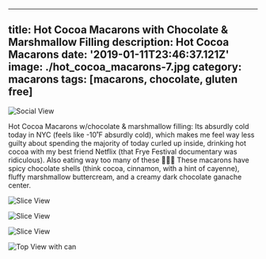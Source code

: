 ---
title: Hot Cocoa Macarons with Chocolate & Marshmallow Filling
description: Hot Cocoa Macarons
date: '2019-01-11T23:46:37.121Z'
image: ./hot_cocoa_macarons-7.jpg
category: macarons
tags: [macarons, chocolate, gluten free]
------

![Social View](./hot_cocoa_macarons-7.jpg)

<div class="body-text">

Hot Cocoa Macarons w/chocolate & marshmallow filling: Its absurdly cold today in NYC (feels like -10˚F absurdly cold), which makes me feel way less guilty about spending the majority of today curled up inside, drinking hot cocoa with my best friend Netflix (that Frye Festival documentary was ridiculous). Also eating way too many of these 💁🏼‍♀️ These macarons have spicy chocolate shells (think cocoa, cinnamon, with a hint of cayenne), fluffy marshmallow buttercream, and a creamy dark chocolate ganache center. 
 
</div>

<div class="multi-picture multi-picture--2">

![Slice View](./hot_cocoa_macarons-14.jpg)

![Slice View](./hot_cocoa_macarons-11.jpg)

</div>

![Slice View](./hot_cocoa_macarons-2.jpg)



![Top View with can](./hot_cocoa_macarons-9.jpg)